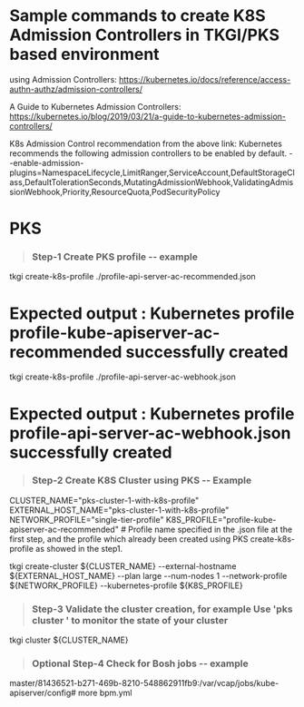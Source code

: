 # Sample commands to create K8S Admission Controllers in TKGI/PKS based environment
using Admission Controllers:
https://kubernetes.io/docs/reference/access-authn-authz/admission-controllers/

A Guide to Kubernetes Admission Controllers:
https://kubernetes.io/blog/2019/03/21/a-guide-to-kubernetes-admission-controllers/


K8s Admission Control recommendation
from the above link:
Kubernetes recommends the following admission controllers to be enabled by default.
--enable-admission-plugins=NamespaceLifecycle,LimitRanger,ServiceAccount,DefaultStorageClass,DefaultTolerationSeconds,MutatingAdmissionWebhook,ValidatingAdmissionWebhook,Priority,ResourceQuota,PodSecurityPolicy

PKS
=====
> ###  Step-1  Create PKS profile -- example
tkgi create-k8s-profile ./profile-api-server-ac-recommended.json
# Expected output : Kubernetes profile profile-kube-apiserver-ac-recommended successfully created

tkgi create-k8s-profile ./profile-api-server-ac-webhook.json
# Expected output : Kubernetes profile profile-api-server-ac-webhook.json successfully created


> ###  Step-2 Create K8S Cluster using PKS -- Example

CLUSTER_NAME="pks-cluster-1-with-k8s-profile"
EXTERNAL_HOST_NAME="pks-cluster-1-with-k8s-profile"
NETWORK_PROFILE="single-tier-profile"
K8S_PROFILE="profile-kube-apiserver-ac-recommended" # Profile name specified in the .json file at the first step, and the profile which already been created using PKS create-k8s-profile as showed in the step1. 

tkgi create-cluster ${CLUSTER_NAME} --external-hostname ${EXTERNAL_HOST_NAME} --plan large --num-nodes 1 --network-profile ${NETWORK_PROFILE} --kubernetes-profile ${K8S_PROFILE}


> ###  Step-3 Validate the cluster creation, for example  Use 'pks cluster <cluster-name>' to monitor the state of your cluster

tkgi cluster ${CLUSTER_NAME}

> ### Optional Step-4 Check for Bosh jobs -- example
master/81436521-b271-469b-8210-548862911fb9:/var/vcap/jobs/kube-apiserver/config# more bpm.yml 
